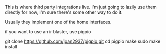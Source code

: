 This is where third party integrations live.
I'm just going to lazily use them directly for now, I'm sure there's some other way to do it.

Usually they implement one of the home interfaces.

if you want to use an ir blaster, use pigpio

git clone https://github.com/joan2937/pigpio.git
cd pigpio
make
sudo make install
